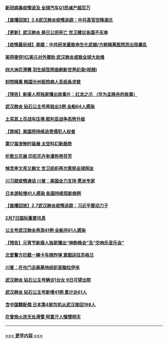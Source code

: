 #### [新冠病毒疫情波及 全球汽车Q1恐减产超百万](../pages/prog202/a102772695.md?t=02090122) 
#### [【直播回放】2.8武汉肺炎疫情追踪：中共高官空降湖北](../pages/prog202/a102772618.md?t=02090122) 
#### [【更新】武汉肺炎 美日公民死亡 世卫建议各国不买单](../pages/prog202/a102770740.md?t=02090122) 
#### [【疫情最前线】美媒：中共研发最致命生化武器/方舱隔离医院恐出现暴乱](../pages/prog202/a102772439.md?t=02090122) 
#### [美将提供1亿美元对外援助 武汉肺炎或致全球大劫难](../pages/prog202/a102772361.md?t=02090122) 
#### [四大洲花滑赛 羽生结弦短曲刷新世界纪录(视频)](../pages/prog202/a102772341.md?t=02090122) 
#### [封院隔离 韩国光州医院病人丢纸条求救](../pages/prog202/a102772282.md?t=02090122) 
#### [【预告】新唐人将独家播出故事片：红龙之爪 （华为孟晚舟的故事）](../pages/prog202/a102767728.md?t=02090122) 
#### [武汉肺炎 钻石公主号再验出3例 全船64人感染](../pages/prog202/a102771726.md?t=02090122) 
#### [土耳其上百战车压境 叙利亚战争态势升级](../pages/prog202/a102772132.md?t=02090122) 
#### [【禁闻】美国将持续追责侵犯人权者](../pages/prog202/a102772042.md?t=02090122) 
#### [第17届宠物时装展 太空科幻新趋势](../pages/prog202/a102772033.md?t=02090122) 
#### [伦敦兰花展 印尼花卉弥漫热带芬芳](../pages/prog202/a102772026.md?t=02090122) 
#### [悼念李文亮又删文 世卫组织再次惹怒全球网友](../pages/prog202/a102771968.md?t=02090122) 
#### [川习就疫情通话 川普：美国全力支持 愿派专家](../pages/prog202/a102771930.md?t=02090122) 
#### [日本游轮增41人感染 各国持续现新病例](../pages/prog202/a102771912.md?t=02090122) 
#### [【直播回放】2.7武汉肺炎疫情追踪：习近平要动刀子](../pages/prog202/a102771649.md?t=02090122) 
#### [2月7日国际重要讯息](../pages/prog202/a102771747.md?t=02090122) 
#### [公主号武汉肺炎再添41例 全船共61人感染](../pages/prog202/a102771703.md?t=02090122) 
#### [【预告】元宵节新唐人独家播出“神韵晚会”及“交响乐音乐会”](../pages/prog202/a102767674.md?t=02090122) 
#### [北爱警方拦截一辆卡车绑炸弹 意图运往苏格兰](../pages/prog202/a102771609.md?t=02090122) 
#### [川普：在也门击毙基地组织首脑拉伊米](../pages/prog202/a102771528.md?t=02090122) 
#### [武汉肺炎 钻石公主号确诊1台女 9日可望出院](../pages/prog202/a102771518.md?t=02090122) 
#### [武汉肺炎 钻石公主号新增41例 累计达61人](../pages/prog202/a102771486.md?t=02090122) 
#### [含中国籍配偶 日本第4架包机从武汉接回198人](../pages/prog202/a102771472.md?t=02090122) 
#### [在曾炮火连天处滑雪 阿富汗人憧憬明天](../pages/prog202/a102771290.md?t=02090122) 

----
#### [ >>> 更早内容 <<< ](../indexes/prog202-earlier.md)
